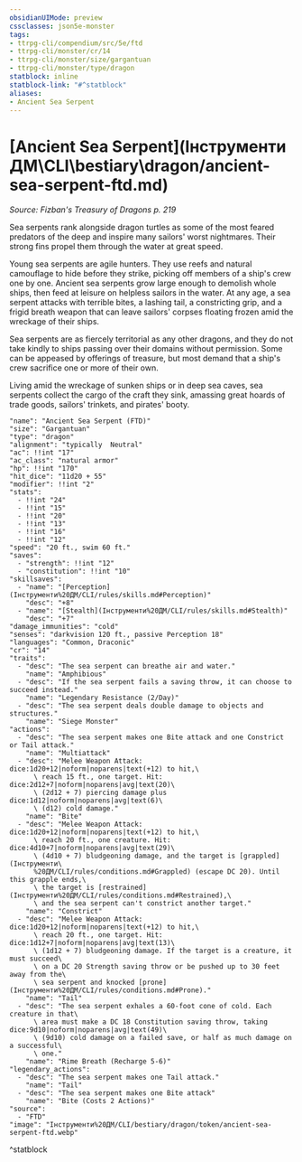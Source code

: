 ```yaml
---
obsidianUIMode: preview
cssclasses: json5e-monster
tags:
- ttrpg-cli/compendium/src/5e/ftd
- ttrpg-cli/monster/cr/14
- ttrpg-cli/monster/size/gargantuan
- ttrpg-cli/monster/type/dragon
statblock: inline
statblock-link: "#^statblock"
aliases:
- Ancient Sea Serpent
---
```

# [Ancient Sea Serpent](Інструменти ДМ\CLI\bestiary\dragon/ancient-sea-serpent-ftd.md)
*Source: Fizban's Treasury of Dragons p. 219*  

Sea serpents rank alongside dragon turtles as some of the most feared predators of the deep and inspire many sailors' worst nightmares. Their strong fins propel them through the water at great speed.

Young sea serpents are agile hunters. They use reefs and natural camouflage to hide before they strike, picking off members of a ship's crew one by one. Ancient sea serpents grow large enough to demolish whole ships, then feed at leisure on helpless sailors in the water. At any age, a sea serpent attacks with terrible bites, a lashing tail, a constricting grip, and a frigid breath weapon that can leave sailors' corpses floating frozen amid the wreckage of their ships.

Sea serpents are as fiercely territorial as any other dragons, and they do not take kindly to ships passing over their domains without permission. Some can be appeased by offerings of treasure, but most demand that a ship's crew sacrifice one or more of their own.

Living amid the wreckage of sunken ships or in deep sea caves, sea serpents collect the cargo of the craft they sink, amassing great hoards of trade goods, sailors' trinkets, and pirates' booty.

```statblock
"name": "Ancient Sea Serpent (FTD)"
"size": "Gargantuan"
"type": "dragon"
"alignment": "typically  Neutral"
"ac": !!int "17"
"ac_class": "natural armor"
"hp": !!int "170"
"hit_dice": "11d20 + 55"
"modifier": !!int "2"
"stats":
  - !!int "24"
  - !!int "15"
  - !!int "20"
  - !!int "13"
  - !!int "16"
  - !!int "12"
"speed": "20 ft., swim 60 ft."
"saves":
  - "strength": !!int "12"
  - "constitution": !!int "10"
"skillsaves":
  - "name": "[Perception](Інструменти%20ДМ/CLI/rules/skills.md#Perception)"
    "desc": "+8"
  - "name": "[Stealth](Інструменти%20ДМ/CLI/rules/skills.md#Stealth)"
    "desc": "+7"
"damage_immunities": "cold"
"senses": "darkvision 120 ft., passive Perception 18"
"languages": "Common, Draconic"
"cr": "14"
"traits":
  - "desc": "The sea serpent can breathe air and water."
    "name": "Amphibious"
  - "desc": "If the sea serpent fails a saving throw, it can choose to succeed instead."
    "name": "Legendary Resistance (2/Day)"
  - "desc": "The sea serpent deals double damage to objects and structures."
    "name": "Siege Monster"
"actions":
  - "desc": "The sea serpent makes one Bite attack and one Constrict or Tail attack."
    "name": "Multiattack"
  - "desc": "Melee Weapon Attack: dice:1d20+12|noform|noparens|text(+12) to hit,\
      \ reach 15 ft., one target. Hit: dice:2d12+7|noform|noparens|avg|text(20)\
      \ (2d12 + 7) piercing damage plus dice:1d12|noform|noparens|avg|text(6)\
      \ (d12) cold damage."
    "name": "Bite"
  - "desc": "Melee Weapon Attack: dice:1d20+12|noform|noparens|text(+12) to hit,\
      \ reach 20 ft., one creature. Hit: dice:4d10+7|noform|noparens|avg|text(29)\
      \ (4d10 + 7) bludgeoning damage, and the target is [grappled](Інструменти\
      %20ДМ/CLI/rules/conditions.md#Grappled) (escape DC 20). Until this grapple ends,\
      \ the target is [restrained](Інструменти%20ДМ/CLI/rules/conditions.md#Restrained),\
      \ and the sea serpent can't constrict another target."
    "name": "Constrict"
  - "desc": "Melee Weapon Attack: dice:1d20+12|noform|noparens|text(+12) to hit,\
      \ reach 20 ft., one target. Hit: dice:1d12+7|noform|noparens|avg|text(13)\
      \ (1d12 + 7) bludgeoning damage. If the target is a creature, it must succeed\
      \ on a DC 20 Strength saving throw or be pushed up to 30 feet away from the\
      \ sea serpent and knocked [prone](Інструменти%20ДМ/CLI/rules/conditions.md#Prone)."
    "name": "Tail"
  - "desc": "The sea serpent exhales a 60-foot cone of cold. Each creature in that\
      \ area must make a DC 18 Constitution saving throw, taking dice:9d10|noform|noparens|avg|text(49)\
      \ (9d10) cold damage on a failed save, or half as much damage on a successful\
      \ one."
    "name": "Rime Breath (Recharge 5-6)"
"legendary_actions":
  - "desc": "The sea serpent makes one Tail attack."
    "name": "Tail"
  - "desc": "The sea serpent makes one Bite attack"
    "name": "Bite (Costs 2 Actions)"
"source":
  - "FTD"
"image": "Інструменти%20ДМ/CLI/bestiary/dragon/token/ancient-sea-serpent-ftd.webp"
```
^statblock